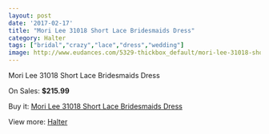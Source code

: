```yaml
---
layout: post
date: '2017-02-17'
title: "Mori Lee 31018 Short Lace Bridesmaids Dress"
category: Halter
tags: ["bridal","crazy","lace","dress","wedding"]
image: http://www.eudances.com/5329-thickbox_default/mori-lee-31018-short-lace-bridesmaids-dress.jpg
---
```

Mori Lee 31018 Short Lace Bridesmaids Dress

On Sales: **$215.99**
<a href="https://www.eudances.com/en/halter/1808-mori-lee-31018-short-lace-bridesmaids-dress.html"><amp-img layout="responsive" width="600" height="600" src="//www.eudances.com/5329-thickbox_default/mori-lee-31018-short-lace-bridesmaids-dress.jpg" alt="Mori Lee 31018 Short Lace Bridesmaids Dress 0" /></a>
<a href="https://www.eudances.com/en/halter/1808-mori-lee-31018-short-lace-bridesmaids-dress.html"><amp-img layout="responsive" width="600" height="600" src="//www.eudances.com/5330-thickbox_default/mori-lee-31018-short-lace-bridesmaids-dress.jpg" alt="Mori Lee 31018 Short Lace Bridesmaids Dress 1" /></a>
<a href="https://www.eudances.com/en/halter/1808-mori-lee-31018-short-lace-bridesmaids-dress.html"><amp-img layout="responsive" width="600" height="600" src="//www.eudances.com/5331-thickbox_default/mori-lee-31018-short-lace-bridesmaids-dress.jpg" alt="Mori Lee 31018 Short Lace Bridesmaids Dress 2" /></a>

Buy it: [Mori Lee 31018 Short Lace Bridesmaids Dress](https://www.eudances.com/en/halter/1808-mori-lee-31018-short-lace-bridesmaids-dress.html "Mori Lee 31018 Short Lace Bridesmaids Dress")

View more: [Halter](https://www.eudances.com/en/19-halter "Halter")